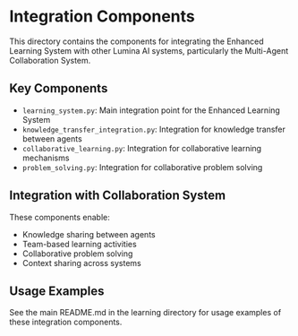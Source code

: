 # Integration Components

This directory contains the components for integrating the Enhanced Learning System with other Lumina AI systems, particularly the Multi-Agent Collaboration System.

## Key Components

- `learning_system.py`: Main integration point for the Enhanced Learning System
- `knowledge_transfer_integration.py`: Integration for knowledge transfer between agents
- `collaborative_learning.py`: Integration for collaborative learning mechanisms
- `problem_solving.py`: Integration for collaborative problem solving

## Integration with Collaboration System

These components enable:
- Knowledge sharing between agents
- Team-based learning activities
- Collaborative problem solving
- Context sharing across systems

## Usage Examples

See the main README.md in the learning directory for usage examples of these integration components.
